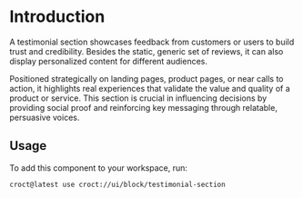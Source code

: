 # Introduction

A testimonial section showcases feedback from customers or users to build trust and credibility. Besides the static,
generic set of reviews, it can also display personalized content for different audiences.

Positioned strategically on landing pages, product pages, or near calls to action, it highlights real experiences
that validate the value and quality of a product or service. This section is crucial in influencing decisions
by providing social proof and reinforcing key messaging through relatable, persuasive voices.

## Usage

To add this component to your workspace, run:

```js-pm
croct@latest use croct://ui/block/testimonial-section
```
